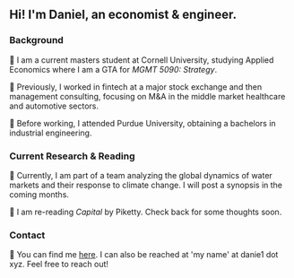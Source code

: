 ## Hi! I'm Daniel, an economist & engineer.

### Background

🏫 I am a current masters student at Cornell University, studying Applied Economics where I am a GTA for *MGMT 5090: Strategy*. 

🌱 Previously, I worked in fintech at a major stock exchange and then management consulting, focusing on M&A in the middle market healthcare and automotive sectors. 

🚂 Before working, I attended Purdue University, obtaining a bachelors in industrial engineering.

### Current Research & Reading

🚰 Currently, I am part of a team analyzing the global dynamics of water markets and their response to climate change. I will post a synopsis in the coming months.

📖 I am re-reading *Capital* by Piketty. Check back for some thoughts soon.

### Contact

📨 You can find me [here](https://twitter.com/NecessaryForm). I can also be reached at 'my name' at danie1 dot xyz. Feel free to reach out!
